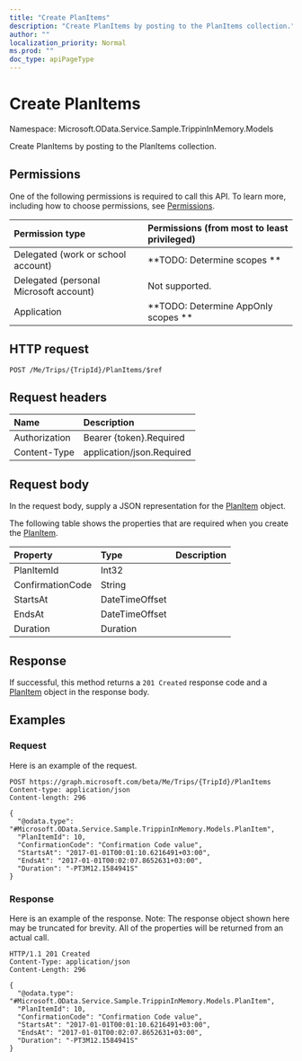 ```yaml
---
title: "Create PlanItems"
description: "Create PlanItems by posting to the PlanItems collection."
author: ""
localization_priority: Normal
ms.prod: ""
doc_type: apiPageType
---
```


# Create PlanItems

Namespace: Microsoft.OData.Service.Sample.TrippinInMemory.Models

Create PlanItems by posting to the PlanItems collection.

## Permissions
One of the following permissions is required to call this API. To learn more, including how to choose permissions, see [Permissions](/concepts/permissions-reference.md).

|Permission type|Permissions (from most to least privileged)|
|:---|:---|
|Delegated (work or school account)|**TODO: Determine scopes **|
|Delegated (personal Microsoft account)|Not supported.|
|Application|**TODO: Determine AppOnly scopes **|

## HTTP request
<!-- {
  "blockType": "ignored"
}
-->
``` http
POST /Me/Trips/{TripId}/PlanItems/$ref
```

## Request headers
|Name|Description|
|:---|:---|
|Authorization|Bearer {token}.Required|
|Content-Type|application/json.Required|

## Request body
In the request body, supply a JSON representation for the [PlanItem](../resources/microsoft.odata.service.sample.trippininmemory.models-planitem.md) object.

The following table shows the properties that are required when you create the [PlanItem](../resources/microsoft.odata.service.sample.trippininmemory.models-planitem.md).

|Property|Type|Description|
|:---|:---|:---|
|PlanItemId|Int32||
|ConfirmationCode|String||
|StartsAt|DateTimeOffset||
|EndsAt|DateTimeOffset||
|Duration|Duration||



## Response
If successful, this method returns a `201 Created` response code and a [PlanItem](../resources/microsoft.odata.service.sample.trippininmemory.models-planitem.md) object in the response body.

## Examples

### Request
Here is an example of the request.
<!-- {
  "blockType": "request",
  "name": "create_planitem_from_"
}
-->
``` http
POST https://graph.microsoft.com/beta/Me/Trips/{TripId}/PlanItems
Content-type: application/json
Content-length: 296

{
  "@odata.type": "#Microsoft.OData.Service.Sample.TrippinInMemory.Models.PlanItem",
  "PlanItemId": 10,
  "ConfirmationCode": "Confirmation Code value",
  "StartsAt": "2017-01-01T00:01:10.6216491+03:00",
  "EndsAt": "2017-01-01T00:02:07.8652631+03:00",
  "Duration": "-PT3M12.1584941S"
}
```

### Response
Here is an example of the response. Note: The response object shown here may be truncated for brevity. All of the properties will be returned from an actual call.
<!-- {
  "blockType": "response",
  "truncated": true,
  "@odata.type": "microsoft.odata.service.sample.trippininmemory.models.planitem"
}
-->
``` http
HTTP/1.1 201 Created
Content-Type: application/json
Content-Length: 296

{
  "@odata.type": "#Microsoft.OData.Service.Sample.TrippinInMemory.Models.PlanItem",
  "PlanItemId": 10,
  "ConfirmationCode": "Confirmation Code value",
  "StartsAt": "2017-01-01T00:01:10.6216491+03:00",
  "EndsAt": "2017-01-01T00:02:07.8652631+03:00",
  "Duration": "-PT3M12.1584941S"
}
```

